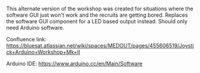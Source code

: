 This alternate version of the workshop was created for situations where the software GUI just won't work and the recruits are getting bored. Replaces the software GUI component for a LED based output instead. Should only need Arduino software. 

Confluence link: https://bluesat.atlassian.net/wiki/spaces/MEDOUT/pages/455606519/Joystick+Arduino+Workshop+Mk+II

Arduino IDE: https://www.arduino.cc/en/Main/Software